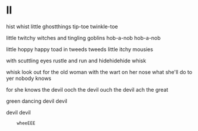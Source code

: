 # II

hist    whist
little ghostthings
tip-toe
twinkle-toe

little twitchy
witches and tingling
goblins
hob-a-nob    hob-a-nob

little hoppy happy
toad in tweeds
tweeds
little itchy mousies

with scuttling
eyes    rustle and run    and
hidehidehide
whisk

whisk   look out for the old woman
with the wart on her nose
what she'll do to yer
nobody knows

for she knows the devil   ooch
the devil    ouch
the devil
ach      the great

green
dancing
devil
devil

devil
devil

        wheeEEE
